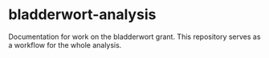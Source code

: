# bladderwort-analysis
Documentation for work on the bladderwort grant. This repository serves as a workflow for the whole analysis. 
